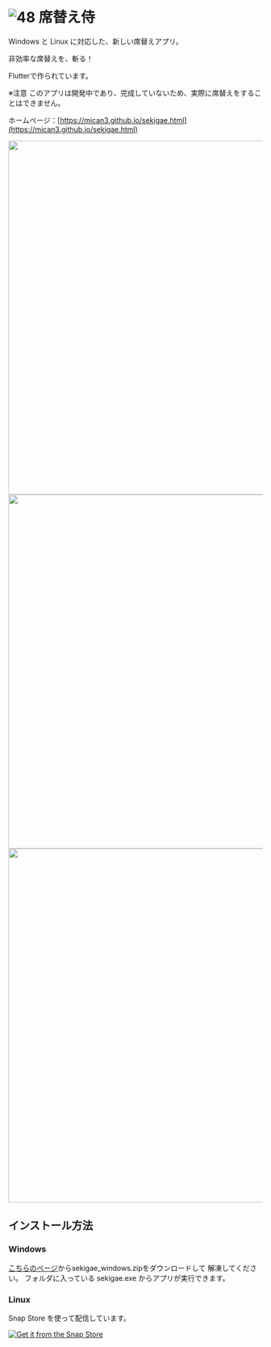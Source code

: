 # ![48](https://user-images.githubusercontent.com/81346541/225465792-f21d773c-0ab5-4c11-8132-5e3a3f1e5b06.png) 席替え侍

Windows と Linux に対応した、新しい席替えアプリ。

非効率な席替えを、斬る！

Flutterで作られています。

※注意 このアプリは開発中であり、完成していないため、実際に席替えをすることはできません。

ホームページ：[https://mican3.github.io/sekigae.html](https://mican3.github.io/sekigae.html)

<img src="https://user-images.githubusercontent.com/81346541/227773343-8c18b143-3b98-4b76-91e0-096c5655466f.png" width="700">
<img src="https://user-images.githubusercontent.com/81346541/227773339-94f05767-a137-4c15-bb21-0d2a08dbfe7d.png" width="700">
<img src="https://user-images.githubusercontent.com/81346541/227773337-f5c6f167-6baf-498f-87a7-160e1da494dd.png" width="700">

## インストール方法
### Windows
[こちらのページ](https://github.com/sis314/sekigae/releases/tag/1.0)からsekigae_windows.zipをダウンロードして 解凍してください。
フォルダに入っている sekigae.exe からアプリが実行できます。

### Linux
Snap Store を使って配信しています。

[![Get it from the Snap Store](https://snapcraft.io/static/images/badges/en/snap-store-black.svg)](https://snapcraft.io/sekigae)
